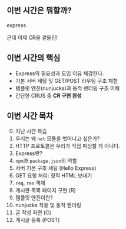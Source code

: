## 이번 시간은 뭐할까?

express

근데 이제 CR을 곁들인!

## 이번 시간의 핵심

- Express의 필요성과 도입 이유 체감한다.
- 기본 서버 세팅 및 GET/POST 라우팅 구조 체험
- 템플릿 엔진(nunjucks)과 동적 렌더링 구조 이해
- 간단한 CRUS 중 **CR 구현 완성**

## 이번 시간 목차

0. 지난 시간 복습
1. 우리는 왜 `net` 모듈을 벗어나고 싶은가?
2. HTTP 프로토콜은 우리가 직접 파싱할 게 아니다.
3. Express란?
4. `npm`과 `package.json`의 역할
5. 서버 기본 구조 세팅 (Hello Express)
6. GET 요청 처리: 정적 HTML 보내기
7. `req`, `res` 객체
8. 게시판 목록 페이지 구현 (R)
9. 템플릿 엔진이란?
10. nunjucks 적용 및 동적 렌더링
11. 글 작성 화면 (C)
12. 게시글 등록 (POST)